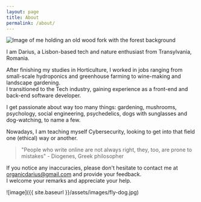 ```yaml
---
layout: page
title: About
permalink: /about/
---
```


<img class="about-img" src="/blog/assets/images/me2.jpg" alt="Image of me holding an old wood fork with the forest background">

I am Darius, a Lisbon-based tech and nature enthusiast from Transylvania, Romania. 

After finishing my studies in Horticulture, I worked in jobs ranging from small-scale hydroponics and greenhouse farming to wine-making and landscape gardening.     
I transitioned to the Tech industry, gaining experience as a front-end and back-end software developer.

I get passionate about way too many things: gardening, mushrooms, psychology, social engineering, psychedelics, dogs with sunglasses and dog-watching, to name a few.

Nowadays, I am teaching myself Cybersecurity, looking to get into that field one (ethical) way or another.

> "People who write online are not always right, they, too, are prone to mistakes" - Diogenes, Greek philosopher

If you notice any inaccuracies, please don't hesitate to contact me at <span class="text-link">organicdarius@gmail.com</span> and provide your feedback.    
I welcome your remarks and appreciate your help.


![image]({{ site.baseurl }}/assets/images/fly-dog.jpg)
